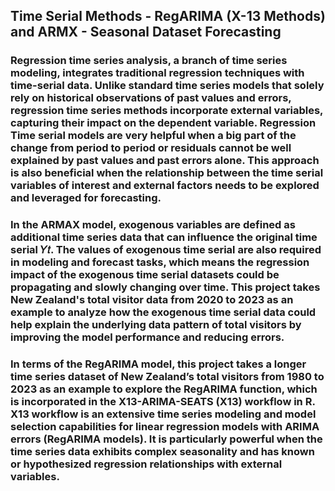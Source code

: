 ## Time Serial Methods - RegARIMA (X-13 Methods) and ARMX - Seasonal Dataset Forecasting

### Regression time series analysis, a branch of time series modeling, integrates traditional regression techniques with time-serial data. Unlike standard time series models that solely rely on historical observations of past values and errors, regression time series methods incorporate external variables, capturing their impact on the dependent variable. Regression Time serial models are very helpful when a big part of the change from period to period or residuals cannot be well explained by past values and past errors alone. This approach is also beneficial when the relationship between the time serial variables of interest and external factors needs to be explored and leveraged for forecasting. 

### In the ARMAX model, exogenous variables are defined as additional time series data that can influence the original time serial 𝑌𝑡. The values of exogenous time serial are also required in modeling and forecast tasks, which means the regression impact of the exogenous time serial datasets could be propagating and slowly changing over time. This project takes New Zealand's total visitor data from 2020 to 2023 as an example to analyze how the exogenous time serial data could help explain the underlying data pattern of total visitors by improving the model performance and reducing errors.

### In terms of the RegARIMA model, this project takes a longer time series dataset of New Zealand’s total visitors from 1980 to 2023 as an example to explore the RegARIMA function, which is incorporated in the X13-ARIMA-SEATS (X13) workflow in R. X13 workflow is an extensive time series modeling and model selection capabilities for linear regression models with ARIMA errors (RegARIMA models). It is particularly powerful when the time series data exhibits complex seasonality and has known or hypothesized regression relationships with external variables. 

